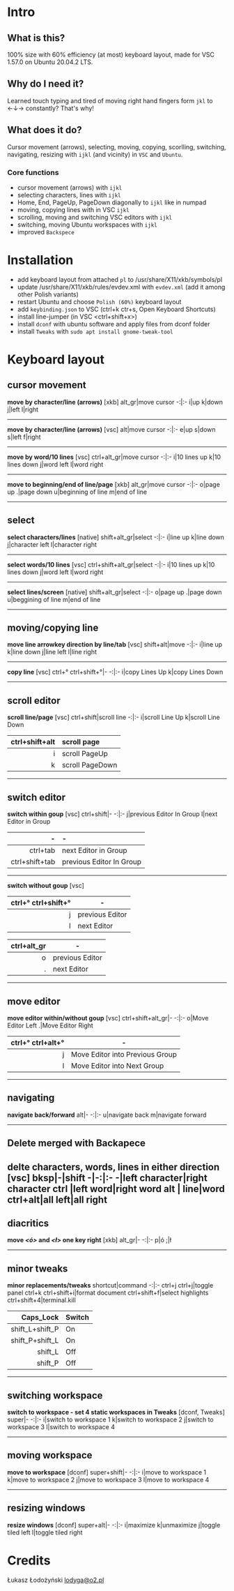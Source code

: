 # Intro
## What is this?
100% size with 60% efficiency (at most) keyboard layout, made for VSC 1.57.0 on Ubuntu 20.04.2 LTS.


## Why do I need it?
Learned touch typing and tired of moving right hand fingers form `jkl` to &#8592;&#8595;&#8594; constantly? That's why!

## What does it do?
Cursor movement (arrows), selecting, moving, copying, scorlling, switching, navigating, resizing with `ijkl` (and vicinity) in `VSC` and `Ubuntu`.

### Core functions
- cursor movement (arrows) with `ijkl`
- selecting characters, lines with `ijkl`
- Home, End, PageUp, PageDown diagonally to `ijkl` like in numpad
- moving, copying lines with in VSC `ijkl`
- scrolling, moving and switching VSC editors with `ijkl`
- switching, moving Ubuntu workspaces with `ijkl`
- improved `Backspece`



# Installation 
- add keyboard layout from attached `pl` to /usr/share/X11/xkb/symbols/pl
- update /usr/share/X11/xkb/rules/evdev.xml with `evdev.xml` (add it among other Polish variants)
- restart Ubuntu and choose `Polish (60%)` keyboard layout
- add `keybinding.json` to VSC (ctrl+k ctr+s, Open Keyboard Shortcuts)
- install line-jumper (in VSC <ctrl+shift+x>) 
- install `dconf` with ubuntu software and apply files from dconf folder
- install `Tweaks` with `sudo apt install gnome-tweak-tool`



# Keyboard layout
## cursor movement
**move by character/line (arrows)** [xkb]
alt_gr|move cursor
-:|:-
i|up
k|down
j|left
l|right

---

**move by character/line (arrows)** [vsc]
alt|move cursor
-:|:-
e|up
s|down
s|left
f|right

---

**move by word/10 lines** [vsc]
ctrl+alt_gr|move cursor
-:|:-
i|10 lines up
k|10 lines down
j|word left
l|word right

---

**move to beginning/end of line/page** [xkb]
alt_gr|move cursor
-:|:-
o|page up
.|page down
u|beginning of line
m|end of line

---

## select
**select characters/lines** [native]
shift+alt_gr|select
-:|:-
i|line up
k|line down
j|character left
l|character right

---

**select words/10 lines** [vsc]
ctrl+shift+alt_gr|select
-:|:-
i|10 lines up
k|10 lines down
j|word left
l|word right

---

**select lines/screen** [native]
shift+alt_gr|select
-:|:-
o|page up
.|page down
u|beggining of line
m|end of line

---

## moving/copying line
**move line arrowkey direction by line/tab** [vsc]
shift+alt|move
-:|:-
i|line up
k|line down
j|line left
l|line right

---

**copy line** [vsc]
ctrl+° ctrl+shift+°|-
-:|:-
i|copy Lines Up
k|copy Lines Down

---

## scroll editor
**scroll line/page** [vsc]
ctrl+shift|scroll line
-:|:-
i|scroll Line Up
k|scroll Line Down

ctrl+shift+alt|scroll page
-:|:-
i|scroll PageUp
k|scroll PageDown

---

## switch editor
**switch within goup** [vsc]
ctrl+shift|-
-:|:-
j|previous Editor In Group
l|next Editor in Group

-|-
-:|:-
ctrl+tab|next Editor in Group
ctrl+shift+tab|previous Editor In Group

---

**switch without goup** [vsc]

ctrl+° ctrl+shift+°|-
-:|-
j|previous Editor
l|next Editor

ctrl+alt_gr|-
-:|-
o|previous Editor
.|next Editor

---

## move editor 
**move editor within/without goup** [vsc]
ctrl+shift+alt_gr|-
-:|:-
o|Move Editor Left
.|Move Editor Right

ctrl+° ctrl+alt+°|-
-:|-
j|Move Editor into Previous Group
l|Move Editor into Next Group

---
## navigating
**navigate back/forward**
alt|-
-:|:-
u|navigate back
m|navigate forward

---

## Delete merged with Backapece
**delte characters, words, lines in either direction** [vsc]
bksp|-|shift
-|-:|:-
-|left character|right character
**ctrl** |left word|right word
**alt** | line|word
**ctrl+alt**|all left|all right
---

## diacritics
**move *<ó>* and *<ł>* one key right** [xkb]
alt_gr|-
-:|:-
p|ó
;|ł

---

## minor tweaks
**minor replacements/tweaks**
shortcut|command
-:|:-
ctrl+j ctrl+j|toggle panel
ctrl+k ctrl+shift+i|format document
ctrl+shift+f|select highlights
ctrl+shift+4|terminal.kill

Caps_Lock|Switch
-:|:-
shift_L+shift_P|On
shift_P+shift_L|On
shift_L|Off
shift_P|Off



---

## switching workspace
**switch to workspace - set 4 static workspaces in Tweaks** [dconf, Tweaks]
super|-
-:|:-
i|switch to workspace 1
k|switch to workspace 2
j|switch to workspace 3
l|switch to workspace 4

---

## moving workspace
**move to workspace** [dconf]
super+shift|-
-:|:-
i|move to workspace 1
k|move to workspace 2
j|move to workspace 3
l|move to workspace 4

---

## resizing windows
**resize windows** [dconf]
super+alt|-
-:|:-
i|maximize
k|unmaximize
j|toggle tiled left
l|toggle tiled right



# Credits
Łukasz Łodożyński <lodyga@o2.pl>